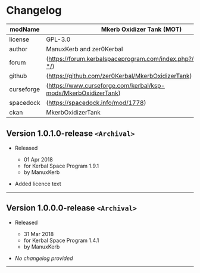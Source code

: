 # Changelog  
  
| modName    | Mkerb Oxidizer Tank (MOT)                                         |
| ---------- | ----------------------------------------------------------------- |
| license    | GPL-3.0                                                           |
| author     | ManuxKerb and zer0Kerbal                                          |
| forum      | (https://forum.kerbalspaceprogram.com/index.php?/topic/215723-*/) |
| github     | (https://github.com/zer0Kerbal/MkerbOxidizerTank)                 |
| curseforge | (https://www.curseforge.com/kerbal/ksp-mods/MkerbOxidizerTank)    |
| spacedock  | (https://spacedock.info/mod/1778)                                 |
| ckan       | MkerbOxidizerTank                                                 |

## Version 1.0.1.0-release `<Archival>`

* Released
  * 01 Apr 2018
  * for Kerbal Space Program 1.9.1
  * by ManuxKerb

* Added licence text

---

## Version 1.0.0.0-release `<Archival>`

* Released
  * 31 Mar 2018
  * for Kerbal Space Program 1.4.1
  * by ManuxKerb

* *No changelog provided*

---